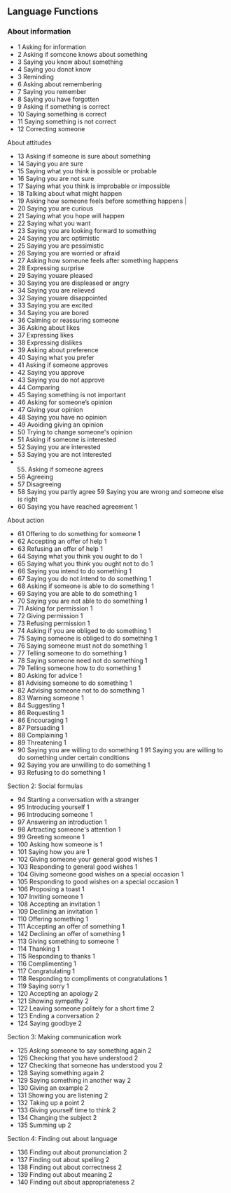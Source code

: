 ## Language Functions

### About information

- 1 Asking for information
- 2 Asking if somcone knows about something
- 3 Saying you know about something
- 4 Saying you donot know
- 3 Reminding
- 6 Asking about remembering 
- 7 Saying you remember 
- 8 Saying you have forgotten 
- 9 Asking if something is correct 
- 10 Saying something is correct 
- 11 Saying something is not correct 
- 12 Correcting someone 

About attitudes

- 13 Asking if someone is sure about something 
- 14 Saying you are sure 
- 15 Saying what you think is possible or probable 
- 16 Saying you are not sure 
- 17 Saying what you think is improbable or impossible 
- 18 Talking about what might happen 
- 19 Asking how someone feels before something happens | 
- 20 Saying you are curious 
- 21 Saying what you hope will happen 
- 22 Saying what you want 
- 23 Saying you are looking forward to something 
- 24 Saying you arc optimistic 
- 25 Saying you are pessimistic 
- 26 Saying you are worried or afraid 
- 27 Asking how someune feels after something happens 
- 28 Expressing surprise 
- 29 Saying youare pleased 
- 30 Saying you are displeased or angry 
- 34 Saying you are relieved 
- 32 Saying youare disappointed 
- 33 Saying you are excited 
- 34 Saying you are bored 
- 36 Calming or reassuring someone 
- 36 Asking about likes 
- 37 Expressing likes 
- 38 Expressing dislikes 
- 39 Asking about preference 
- 40 Saying what you prefer 
- 41 Asking if someone approves 
- 42 Saying you approve 
- 43 Saying you do not approve 
- 44 Comparing 
- 45 Saying something is not important 
- 46 Asking for someone’s opinion 
- 47 Giving your opinion 
- 48 Saying you have no opinion 
- 49 Avoiding giving an opinion 
- 50 Trying to change someone's opinion 
- 51 Asking if someone is interested 
- 52 Saying you are interested 
- 53 Saying you are not interested 
- 55. Asking if someone agrees 
- 56 Agreeing 
- 57 Disagreeing 
- 58 Saying you partly agree 
59 Saying you are wrong and someone else is right
- 60 Saying you have reached agreement 1

About action

- 61 Offering to do something for someone 1
- 62 Accepting an offer of help 1
- 63 Refusing an offer of help 1
- 64 Saying what you think you ought to do 1
- 65 Saying what you think you ought not to do 1
- 66 Saying you intend to do something 1
- 67 Saying you do not intend to do something 1
- 68 Asking if someone is able to do something 1
- 69 Saying you are able to do something 1
- 70 Saying you are not able to do something 1
- 71 Asking for permission 1
- 72 Giving permission 1
- 73 Refusing permission 1
- 74 Asking if you are obliged to do something 1
- 75 Saying someone is obliged to do something 1
- 76 Saying someone must not do something 1
- 77 Telling someone to do something 1
- 78 Saying someone need not do something 1
- 79 Telling someone how to do something 1
- 80 Asking for advice 1
- 81 Advising someone to do something 1
- 82 Advising someone not to do something 1
- 83 Warning someone 1
- 84 Suggesting 1
- 86 Requesting 1
- 86 Encouraging 1
- 87 Persuading 1
- 88 Complaining 1
- 89 Threatening 1
- 90 Saying you are willing to do something 1
91 Saying you are willing to do something under certain conditions
- 92 Saying you are unwilling to do something 1
- 93 Refusing to do something 1

Section 2: Social formulas

- 94 Starting a conversation with a stranger 
- 95 Introducing yourself 1
- 96 Introducing someone 1
- 97 Answering an introduction 1
- 98 Artracting someone's attention 1
- 99 Greeting someone 1
- 100 Asking how someone is 1
- 101 Saying how you are 1
- 102 Giving someone your general good wishes 1
- 103 Responding to general good wishes 1
- 104 Giving someone good wishes on a special occasion 1
- 105 Responding to good wishes on a special occasion 1
- 106 Proposing a toast 1
- 107 Inviting someone 1
- 108 Accepting an invitation 1
- 109 Declining an invitation 1
- 110 Offering something 1
- 111 Accepting an offer of something 1
- 142 Declining an offer of something 1
- 113 Giving something to someone 1
- 114 Thanking 1
- 115 Responding to thanks 1
- 116 Complimenting 1
- 117 Congratulating 1
- 118 Responding to compliments ot congratulations 1
- 119 Saying sorry 1
- 120 Accepting an apology 2
- 121 Showing sympathy 2
- 122 Leaving someone politely for a short time 2
- 123 Ending a conversation 2
- 124 Saying goodbye 2

Section 3: Making communication work

- 125 Asking someone to say something again 2
- 126 Checking that you have understood 2
- 127 Checking that someone has understood you 2
- 128 Saying something again 2
- 129 Saying something in another way 2
- 130 Giving an example 2
- 131 Showing you are listening 2
- 132 Taking up a point 2
- 133 Giving yourself time to think 2
- 134 Changing the subject 2
- 135 Summing up 2

Section 4: Finding out about language

- 136 Finding out about pronunciation 2
- 137 Finding out about spelling 2
- 138 Finding out about correctness 2
- 139 Finding out about meaning 2
- 140 Finding out about appropriateness 2

